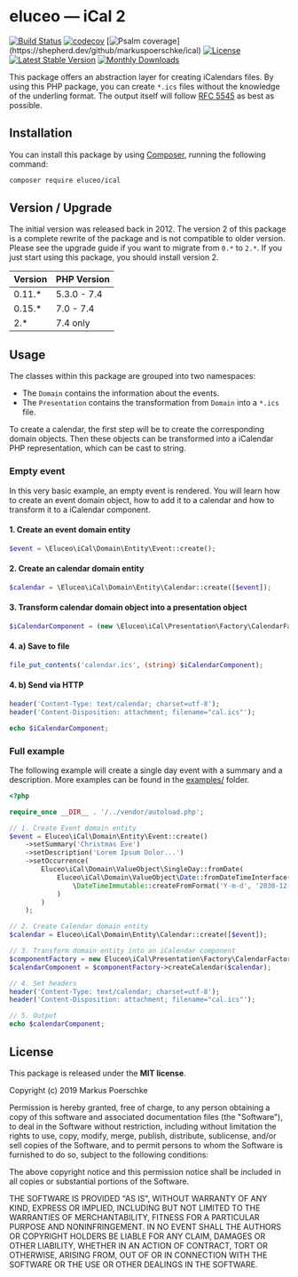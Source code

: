 # eluceo — iCal 2

[![Build Status](https://travis-ci.org/markuspoerschke/iCal.svg?branch=2.x)](https://travis-ci.org/markuspoerschke/iCal)
[![codecov](https://codecov.io/gh/markuspoerschke/iCal/branch/2.x/graph/badge.svg)](https://codecov.io/gh/markuspoerschke/iCal)
[![Psalm coverage](https://shepherd.dev/github/markuspoerschke/ical/coverage.svg?)](https://shepherd.dev/github/markuspoerschke/ical)
[![License](https://poser.pugx.org/eluceo/ical/license)](https://packagist.org/packages/eluceo/ical)
[![Latest Stable Version](https://poser.pugx.org/eluceo/ical/v/stable)](https://packagist.org/packages/eluceo/ical)
[![Monthly Downloads](https://poser.pugx.org/eluceo/ical/d/monthly)](https://packagist.org/packages/eluceo/ical) 

This package offers an abstraction layer for creating iCalendars files.
By using this PHP package, you can create `*.ics` files without the knowledge of the underling format.
The output itself will follow [RFC 5545](https://www.ietf.org/rfc/rfc5545.html) as best as possible.

## Installation

You can install this package by using [Composer](http://getcomposer.org), running the following command:

```sh
composer require eluceo/ical
```

## Version / Upgrade

The initial version was released back in 2012.
The version 2 of this package is a complete rewrite of the package and is not compatible to older version.
Please see the upgrade guide if you want to migrate from `0.*` to `2.*`.
If you just start using this package, you should install version 2.

Version | PHP Version
------- | -----------
0.11.*  | 5.3.0 - 7.4
0.15.*  | 7.0 - 7.4
2.*     | 7.4 only

## Usage

The classes within this package are grouped into two namespaces:

* The `Domain` contains the information about the events.
* The `Presentation` contains the transformation from `Domain` into a `*.ics` file.

To create a calendar, the first step will be to create the corresponding domain objects.
Then these objects can be transformed into a iCalendar PHP representation, which can be cast to string.

### Empty event

In this very basic example, an empty event is rendered.
You will learn how to create an event domain object, how to add it to a calendar and how to transform it to a iCalendar component.

#### 1. Create an event domain entity

```PHP
$event = \Eluceo\iCal\Domain\Entity\Event::create();
```

#### 2. Create an calendar domain entity

```PHP
$calendar = \Eluceo\iCal\Domain\Entity\Calendar::create([$event]);
```

#### 3. Transform calendar domain object into a presentation object

```PHP
$iCalendarComponent = (new \Eluceo\iCal\Presentation\Factory\CalendarFactory())->createCalendar($calendar);
```

#### 4. a) Save to file

```PHP
file_put_contents('calendar.ics', (string) $iCalendarComponent);
```

#### 4. b) Send via HTTP

```PHP
header('Content-Type: text/calendar; charset=utf-8');
header('Content-Disposition: attachment; filename="cal.ics"');

echo $iCalendarComponent;
```

### Full example

The following example will create a single day event with a summary and a description.
More examples can be found in the [examples/](examples) folder.

```php
<?php

require_once __DIR__ . '/../vendor/autoload.php';

// 1. Create Event domain entity
$event = Eluceo\iCal\Domain\Entity\Event::create()
    ->setSummary('Christmas Eve')
    ->setDescription('Lorem Ipsum Dolor...')
    ->setOccurrence(
        Eluceo\iCal\Domain\ValueObject\SingleDay::fromDate(
            Eluceo\iCal\Domain\ValueObject\Date::fromDateTimeInterface(
                \DateTimeImmutable::createFromFormat('Y-m-d', '2030-12-24')
            )
        )
    );

// 2. Create Calendar domain entity
$calendar = Eluceo\iCal\Domain\Entity\Calendar::create([$event]);

// 3. Transform domain entity into an iCalendar component
$componentFactory = new Eluceo\iCal\Presentation\Factory\CalendarFactory();
$calendarComponent = $componentFactory->createCalendar($calendar);

// 4. Set headers
header('Content-Type: text/calendar; charset=utf-8');
header('Content-Disposition: attachment; filename="cal.ics"');

// 5. Output
echo $calendarComponent;
```

## License

This package is released under the __MIT license__.

Copyright (c) 2019 Markus Poerschke

Permission is hereby granted, free of charge, to any person obtaining a copy
of this software and associated documentation files (the "Software"), to deal
in the Software without restriction, including without limitation the rights
to use, copy, modify, merge, publish, distribute, sublicense, and/or sell
copies of the Software, and to permit persons to whom the Software is furnished
to do so, subject to the following conditions:

The above copyright notice and this permission notice shall be included in all
copies or substantial portions of the Software.

THE SOFTWARE IS PROVIDED "AS IS", WITHOUT WARRANTY OF ANY KIND, EXPRESS OR
IMPLIED, INCLUDING BUT NOT LIMITED TO THE WARRANTIES OF MERCHANTABILITY,
FITNESS FOR A PARTICULAR PURPOSE AND NONINFRINGEMENT. IN NO EVENT SHALL THE
AUTHORS OR COPYRIGHT HOLDERS BE LIABLE FOR ANY CLAIM, DAMAGES OR OTHER
LIABILITY, WHETHER IN AN ACTION OF CONTRACT, TORT OR OTHERWISE, ARISING FROM,
OUT OF OR IN CONNECTION WITH THE SOFTWARE OR THE USE OR OTHER DEALINGS IN
THE SOFTWARE.
